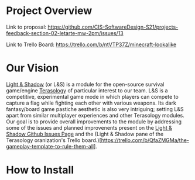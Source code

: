 # Project Overview

Link to proposal: https://github.com/CIS-SoftwareDesign-S21/projects-feedback-section-02-letarte-mw-2pm/issues/13

Link to Trello Board: https://trello.com/b/ntVTP37Z/minecraft-lookalike

# Our Vision

[Light & Shadow](https://github.com/Terasology/LightAndShadow) (or L&S) is a module for the open-source survival game/engine [Terasology](https://github.com/MovingBlocks/Terasology) of particular interest to our team. L&S is a competitive, experimental game mode in which players can compete to capture a flag while fighting each other with various weapons. Its dark fantasy/board game pastiche aesthetic is also very intriguing; setting L&S apart from similar multiplayer experiences and other Terasology modules. Our goal is to provide overall improvements to the module by addressing some of the issues and planned improvenents present on the [Light & Shadow Github Issues Page](https://github.com/Terasology/LightAndShadow/issues) and the (Light & Shadow pane of the Terasology oranization's Trello board.)[https://trello.com/b/QfaZMGMa/the-gameplay-template-to-rule-them-all]. 

# How to Install


